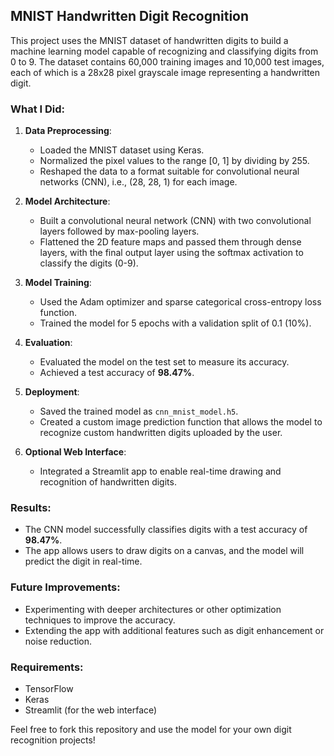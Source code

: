 
## MNIST Handwritten Digit Recognition

This project uses the MNIST dataset of handwritten digits to build a machine learning model capable of recognizing and classifying digits from 0 to 9. The dataset contains 60,000 training images and 10,000 test images, each of which is a 28x28 pixel grayscale image representing a handwritten digit.

### What I Did:

1. **Data Preprocessing**:

   * Loaded the MNIST dataset using Keras.
   * Normalized the pixel values to the range \[0, 1] by dividing by 255.
   * Reshaped the data to a format suitable for convolutional neural networks (CNN), i.e., (28, 28, 1) for each image.

2. **Model Architecture**:

   * Built a convolutional neural network (CNN) with two convolutional layers followed by max-pooling layers.
   * Flattened the 2D feature maps and passed them through dense layers, with the final output layer using the softmax activation to classify the digits (0-9).

3. **Model Training**:

   * Used the Adam optimizer and sparse categorical cross-entropy loss function.
   * Trained the model for 5 epochs with a validation split of 0.1 (10%).

4. **Evaluation**:

   * Evaluated the model on the test set to measure its accuracy.
   * Achieved a test accuracy of **98.47%**.

5. **Deployment**:

   * Saved the trained model as `cnn_mnist_model.h5`.
   * Created a custom image prediction function that allows the model to recognize custom handwritten digits uploaded by the user.

6. **Optional Web Interface**:

   * Integrated a Streamlit app to enable real-time drawing and recognition of handwritten digits.

### Results:

* The CNN model successfully classifies digits with a test accuracy of **98.47%**.
* The app allows users to draw digits on a canvas, and the model will predict the digit in real-time.

### Future Improvements:

* Experimenting with deeper architectures or other optimization techniques to improve the accuracy.
* Extending the app with additional features such as digit enhancement or noise reduction.

### Requirements:

* TensorFlow
* Keras
* Streamlit (for the web interface)

Feel free to fork this repository and use the model for your own digit recognition projects!


